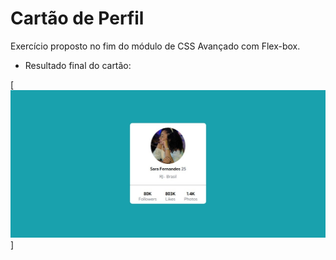 # Cartão de Perfil
Exercício proposto no fim do módulo de CSS Avançado com Flex-box.

- Resultado final do cartão:

[<img src="./design/design-cartao.jfif" alt="Design Cartão">]
